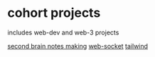 # cohort projects
includes web-dev and web-3 projects

[second brain notes making](https://github.com/ranaanjel/brainly)
[web-socket](https://github.com/ranaanjel/websocket_project)
[tailwind](https://github.com/ranaanjel/tailwind_project)

